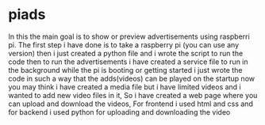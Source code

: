 # piads
In this the main goal is to show or preview advertisements using raspberri pi.
The first step i have done is to take a raspberry pi (you can use any version)
then i just created a python file and i wrote the script to run the code
then to run the advertisements i have created a service file to run in the background while the pi is booting or getting started
i just wrote the code in such a way that the adds(videos) can be played on the startup
now you may think i have created a media file but i have limited videos and i wanted to add new video files in it,
So i have created a web page where you can upload and download the videos,
For frontend i used html and css and 
for backend i used python for uploading and downloading the video

